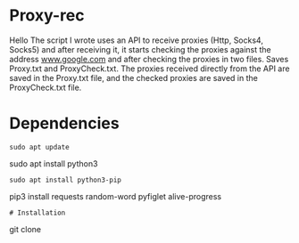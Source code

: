 # Proxy-rec
Hello
The script I wrote uses an API to receive proxies (Http, Socks4, Socks5) and after receiving it, it starts checking the proxies against the address www.google.com and after checking the proxies in two files. Saves Proxy.txt and ProxyCheck.txt. The proxies received directly from the API are saved in the Proxy.txt file, and the checked proxies are saved in the ProxyCheck.txt file.
# Dependencies
```
sudo apt update
```
sudo apt install python3
```
sudo apt install python3-pip
```
pip3 install requests random-word pyfiglet alive-progress
```
# Installation
```
git clone
```